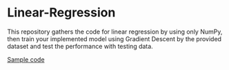 # Linear-Regression

This repository gathers the code for linear regression by using only NumPy, then train your implemented model using Gradient Descent by the provided dataset and test
the performance with testing data.

[Sample code](https://github.com/NCTU-VRDL/CS_AT0828/tree/main/HW1)
